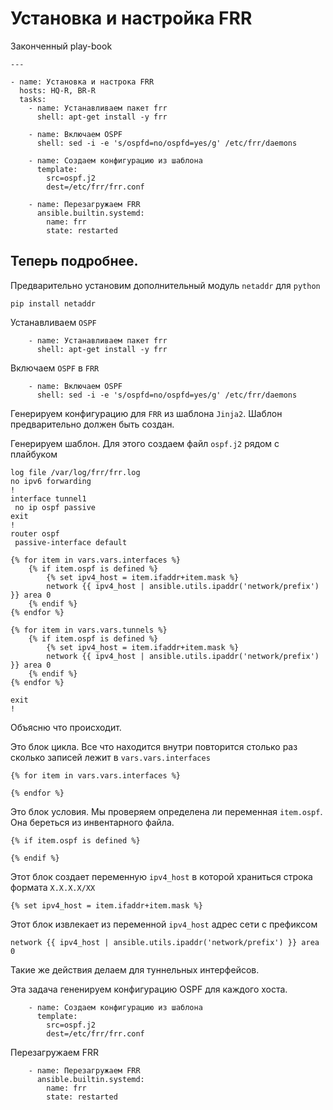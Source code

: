 # Установка и настройка FRR

Законченный play-book

```
---

- name: Установка и настрока FRR
  hosts: HQ-R, BR-R
  tasks:
    - name: Устанавливаем пакет frr
      shell: apt-get install -y frr

    - name: Включаем OSPF
      shell: sed -i -e 's/ospfd=no/ospfd=yes/g' /etc/frr/daemons

    - name: Создаем конфигурацию из шаблона
      template:
        src=ospf.j2
        dest=/etc/frr/frr.conf

    - name: Перезагружаем FRR
      ansible.builtin.systemd:
        name: frr
        state: restarted
```
## Теперь подробнее.


Предварительно установим дополнительный модуль `netaddr` для `python` 

```
pip install netaddr
```

Устанавливаем `OSPF`

```
    - name: Устанавливаем пакет frr
      shell: apt-get install -y frr
```

Включаем `OSPF` в `FRR`

```
    - name: Включаем OSPF
      shell: sed -i -e 's/ospfd=no/ospfd=yes/g' /etc/frr/daemons
```

Генерируем конфигурацию для `FRR` из шаблона `Jinja2`. Шаблон предварительно должен быть создан.

Генерируем шаблон. Для этого создаем файл `ospf.j2` рядом с плайбуком

```
log file /var/log/frr/frr.log
no ipv6 forwarding
!
interface tunnel1
 no ip ospf passive
exit
!
router ospf
 passive-interface default

{% for item in vars.vars.interfaces %}
    {% if item.ospf is defined %}
        {% set ipv4_host = item.ifaddr+item.mask %}
        network {{ ipv4_host | ansible.utils.ipaddr('network/prefix') }} area 0
    {% endif %}
{% endfor %}

{% for item in vars.vars.tunnels %}
    {% if item.ospf is defined %}
        {% set ipv4_host = item.ifaddr+item.mask %}
        network {{ ipv4_host | ansible.utils.ipaddr('network/prefix') }} area 0
    {% endif %}
{% endfor %}

exit
!
```

Объясню что происходит.

Это блок цикла. Все что находится внутри повторится столько раз сколько записей лежит в `vars.vars.interfaces`

```
{% for item in vars.vars.interfaces %}

{% endfor %}
```

Это блок условия. Мы проверяем определена ли переменная `item.ospf`.
Она береться из инвентарного файла.

```
{% if item.ospf is defined %}

{% endif %}
```

Этот блок создает переменную `ipv4_host` в которой храниться строка формата `X.X.X.X/XX`

```
{% set ipv4_host = item.ifaddr+item.mask %}
```

Этот блок извлекает из переменной `ipv4_host` адрес сети с префиксом

```
network {{ ipv4_host | ansible.utils.ipaddr('network/prefix') }} area 0
```

Такие же действия делаем для туннельных интерфейсов.

Эта задача гененируем конфигурацию OSPF для каждого хоста.

```
    - name: Создаем конфигурацию из шаблона
      template:
        src=ospf.j2
        dest=/etc/frr/frr.conf
```

Перезагружаем FRR

```
    - name: Перезагружаем FRR
      ansible.builtin.systemd:
        name: frr
        state: restarted
```
